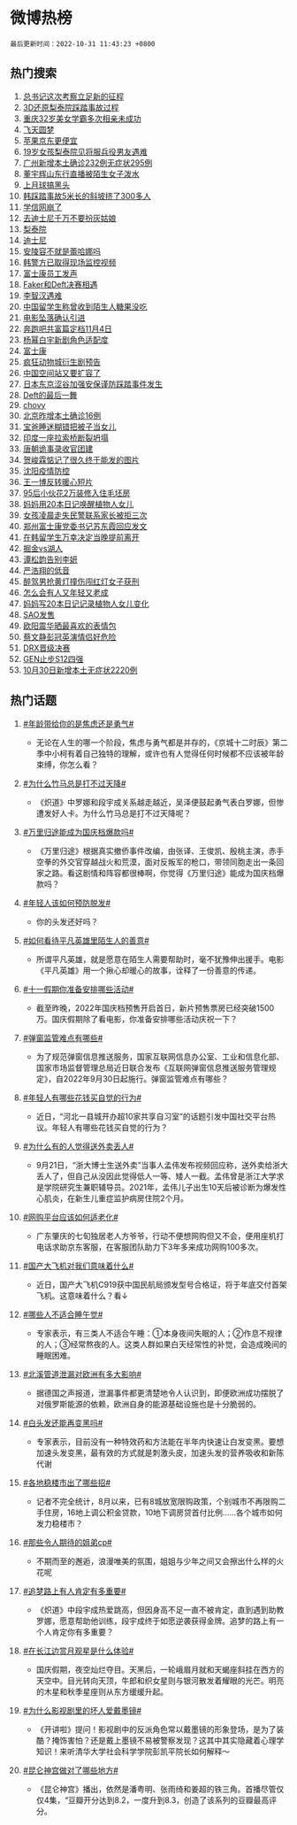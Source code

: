 # 微博热榜

`最后更新时间：2022-10-31 11:43:23 +0800`

## 热门搜索

1. [总书记这次考察立足新的征程](https://m.weibo.cn/search?containerid=100103type%3D1%26t%3D10%26q%3D%23%E6%80%BB%E4%B9%A6%E8%AE%B0%E8%BF%99%E6%AC%A1%E8%80%83%E5%AF%9F%E7%AB%8B%E8%B6%B3%E6%96%B0%E7%9A%84%E5%BE%81%E7%A8%8B%23&stream_entry_id=51&isnewpage=1&extparam=seat%3D1%26c_type%3D51%26filter_type%3Drealtimehot%26cate%3D10103%26pos%3D0%26dgr%3D0%26display_time%3D1667187801%26pre_seqid%3D1667187801825013320297&luicode=10000011&lfid=106003type%253D25%2526t%253D3%2526disable_hot%253D1%2526filter_type%253Drealtimehot)
1. [3D还原梨泰院踩踏事故过程](https://m.weibo.cn/search?containerid=100103type%3D1%26t%3D10%26q%3D%233D%E8%BF%98%E5%8E%9F%E6%A2%A8%E6%B3%B0%E9%99%A2%E8%B8%A9%E8%B8%8F%E4%BA%8B%E6%95%85%E8%BF%87%E7%A8%8B%23&stream_entry_id=31&isnewpage=1&extparam=seat%3D1%26realpos%3D1%26lcate%3D5001%26flag%3D16%26pos%3D0%26dgr%3D0%26c_type%3D31%26q%3D%25233D%25E8%25BF%2598%25E5%258E%259F%25E6%25A2%25A8%25E6%25B3%25B0%25E9%2599%25A2%25E8%25B8%25A9%25E8%25B8%258F%25E4%25BA%258B%25E6%2595%2585%25E8%25BF%2587%25E7%25A8%258B%2523%26cate%3D0%26filter_type%3Drealtimehot%26band_rank%3D1%26display_time%3D1667187801%26pre_seqid%3D1667187801825013320297&luicode=10000011&lfid=106003type%253D25%2526t%253D3%2526disable_hot%253D1%2526filter_type%253Drealtimehot)
1. [重庆32岁美女学霸多次相亲未成功](https://m.weibo.cn/search?containerid=100103type%3D1%26t%3D10%26q%3D%23%E9%87%8D%E5%BA%8632%E5%B2%81%E7%BE%8E%E5%A5%B3%E5%AD%A6%E9%9C%B8%E5%A4%9A%E6%AC%A1%E7%9B%B8%E4%BA%B2%E6%9C%AA%E6%88%90%E5%8A%9F%23&stream_entry_id=31&isnewpage=1&extparam=seat%3D1%26realpos%3D2%26lcate%3D5001%26flag%3D1%26pos%3D1%26dgr%3D0%26c_type%3D31%26q%3D%2523%25E9%2587%258D%25E5%25BA%258632%25E5%25B2%2581%25E7%25BE%258E%25E5%25A5%25B3%25E5%25AD%25A6%25E9%259C%25B8%25E5%25A4%259A%25E6%25AC%25A1%25E7%259B%25B8%25E4%25BA%25B2%25E6%259C%25AA%25E6%2588%2590%25E5%258A%259F%2523%26cate%3D0%26filter_type%3Drealtimehot%26band_rank%3D2%26display_time%3D1667187801%26pre_seqid%3D1667187801825013320297&luicode=10000011&lfid=106003type%253D25%2526t%253D3%2526disable_hot%253D1%2526filter_type%253Drealtimehot)
1. [飞天圆梦](https://m.weibo.cn/search?containerid=100103type%3D1%26t%3D10%26q%3D%23%E9%A3%9E%E5%A4%A9%E5%9C%86%E6%A2%A6%23&stream_entry_id=31&isnewpage=1&extparam=seat%3D1%26realpos%3D3%26lcate%3D5001%26flag%3D0%26pos%3D2%26dgr%3D0%26c_type%3D31%26q%3D%2523%25E9%25A3%259E%25E5%25A4%25A9%25E5%259C%2586%25E6%25A2%25A6%2523%26cate%3D0%26filter_type%3Drealtimehot%26band_rank%3D3%26display_time%3D1667187801%26pre_seqid%3D1667187801825013320297&luicode=10000011&lfid=106003type%253D25%2526t%253D3%2526disable_hot%253D1%2526filter_type%253Drealtimehot)
1. [苹果京东更便宜](https://m.weibo.cn/search?containerid=100103type%3D1%26t%3D10%26q%3D%23%E8%8B%B9%E6%9E%9C%E4%BA%AC%E4%B8%9C%E6%9B%B4%E4%BE%BF%E5%AE%9C%23&stream_entry_id=31&isnewpage=1&extparam=seat%3D1%26lcate%3D5001%26pos%3D3%26topic_ad%3D1%26dgr%3D0%26c_type%3D31%26adid%3D169555%26q%3D%2523%25E8%258B%25B9%25E6%259E%259C%25E4%25BA%25AC%25E4%25B8%259C%25E6%259B%25B4%25E4%25BE%25BF%25E5%25AE%259C%2523%26cate%3D0%26filter_type%3Drealtimehot%26band_rank%3D4%26display_time%3D1667187801%26pre_seqid%3D1667187801825013320297&luicode=10000011&lfid=106003type%253D25%2526t%253D3%2526disable_hot%253D1%2526filter_type%253Drealtimehot)
1. [19岁女孩梨泰院见将服兵役男友遇难](https://m.weibo.cn/search?containerid=100103type%3D1%26t%3D10%26q%3D%2319%E5%B2%81%E5%A5%B3%E5%AD%A9%E6%A2%A8%E6%B3%B0%E9%99%A2%E8%A7%81%E5%B0%86%E6%9C%8D%E5%85%B5%E5%BD%B9%E7%94%B7%E5%8F%8B%E9%81%87%E9%9A%BE%23&stream_entry_id=31&isnewpage=1&extparam=seat%3D1%26realpos%3D4%26lcate%3D5001%26flag%3D2%26pos%3D4%26dgr%3D0%26c_type%3D31%26q%3D%252319%25E5%25B2%2581%25E5%25A5%25B3%25E5%25AD%25A9%25E6%25A2%25A8%25E6%25B3%25B0%25E9%2599%25A2%25E8%25A7%2581%25E5%25B0%2586%25E6%259C%258D%25E5%2585%25B5%25E5%25BD%25B9%25E7%2594%25B7%25E5%258F%258B%25E9%2581%2587%25E9%259A%25BE%2523%26cate%3D0%26filter_type%3Drealtimehot%26band_rank%3D4%26display_time%3D1667187801%26pre_seqid%3D1667187801825013320297&luicode=10000011&lfid=106003type%253D25%2526t%253D3%2526disable_hot%253D1%2526filter_type%253Drealtimehot)
1. [广州新增本土确诊232例无症状295例](https://m.weibo.cn/search?containerid=100103type%3D1%26t%3D10%26q%3D%23%E5%B9%BF%E5%B7%9E%E6%96%B0%E5%A2%9E%E6%9C%AC%E5%9C%9F%E7%A1%AE%E8%AF%8A232%E4%BE%8B%E6%97%A0%E7%97%87%E7%8A%B6295%E4%BE%8B%23&stream_entry_id=31&isnewpage=1&extparam=seat%3D1%26realpos%3D5%26lcate%3D5001%26flag%3D0%26pos%3D5%26dgr%3D0%26c_type%3D31%26q%3D%2523%25E5%25B9%25BF%25E5%25B7%259E%25E6%2596%25B0%25E5%25A2%259E%25E6%259C%25AC%25E5%259C%259F%25E7%25A1%25AE%25E8%25AF%258A232%25E4%25BE%258B%25E6%2597%25A0%25E7%2597%2587%25E7%258A%25B6295%25E4%25BE%258B%2523%26cate%3D0%26filter_type%3Drealtimehot%26band_rank%3D5%26display_time%3D1667187801%26pre_seqid%3D1667187801825013320297&luicode=10000011&lfid=106003type%253D25%2526t%253D3%2526disable_hot%253D1%2526filter_type%253Drealtimehot)
1. [董宇辉山东行直播被陌生女子泼水](https://m.weibo.cn/search?containerid=100103type%3D1%26t%3D10%26q%3D%23%E8%91%A3%E5%AE%87%E8%BE%89%E5%B1%B1%E4%B8%9C%E8%A1%8C%E7%9B%B4%E6%92%AD%E8%A2%AB%E9%99%8C%E7%94%9F%E5%A5%B3%E5%AD%90%E6%B3%BC%E6%B0%B4%23&stream_entry_id=31&isnewpage=1&extparam=seat%3D1%26realpos%3D6%26lcate%3D5001%26flag%3D0%26pos%3D6%26dgr%3D0%26c_type%3D31%26q%3D%2523%25E8%2591%25A3%25E5%25AE%2587%25E8%25BE%2589%25E5%25B1%25B1%25E4%25B8%259C%25E8%25A1%258C%25E7%259B%25B4%25E6%2592%25AD%25E8%25A2%25AB%25E9%2599%258C%25E7%2594%259F%25E5%25A5%25B3%25E5%25AD%2590%25E6%25B3%25BC%25E6%25B0%25B4%2523%26cate%3D0%26filter_type%3Drealtimehot%26band_rank%3D6%26display_time%3D1667187801%26pre_seqid%3D1667187801825013320297&luicode=10000011&lfid=106003type%253D25%2526t%253D3%2526disable_hot%253D1%2526filter_type%253Drealtimehot)
1. [上月球搞黑头](https://m.weibo.cn/search?containerid=100103type%3D1%26t%3D10%26q%3D%23%E4%B8%8A%E6%9C%88%E7%90%83%E6%90%9E%E9%BB%91%E5%A4%B4%23&stream_entry_id=31&isnewpage=1&extparam=seat%3D1%26lcate%3D5001%26pos%3D7%26topic_ad%3D1%26dgr%3D0%26c_type%3D31%26adid%3D169479%26q%3D%2523%25E4%25B8%258A%25E6%259C%2588%25E7%2590%2583%25E6%2590%259E%25E9%25BB%2591%25E5%25A4%25B4%2523%26cate%3D0%26filter_type%3Drealtimehot%26band_rank%3D7%26display_time%3D1667187801%26pre_seqid%3D1667187801825013320297&luicode=10000011&lfid=106003type%253D25%2526t%253D3%2526disable_hot%253D1%2526filter_type%253Drealtimehot)
1. [韩踩踏事故5米长的斜坡挤了300多人](https://m.weibo.cn/search?containerid=100103type%3D1%26t%3D10%26q%3D%23%E9%9F%A9%E8%B8%A9%E8%B8%8F%E4%BA%8B%E6%95%855%E7%B1%B3%E9%95%BF%E7%9A%84%E6%96%9C%E5%9D%A1%E6%8C%A4%E4%BA%86300%E5%A4%9A%E4%BA%BA%23&stream_entry_id=31&isnewpage=1&extparam=seat%3D1%26realpos%3D7%26lcate%3D5001%26flag%3D0%26pos%3D8%26dgr%3D0%26c_type%3D31%26q%3D%2523%25E9%259F%25A9%25E8%25B8%25A9%25E8%25B8%258F%25E4%25BA%258B%25E6%2595%25855%25E7%25B1%25B3%25E9%2595%25BF%25E7%259A%2584%25E6%2596%259C%25E5%259D%25A1%25E6%258C%25A4%25E4%25BA%2586300%25E5%25A4%259A%25E4%25BA%25BA%2523%26cate%3D0%26filter_type%3Drealtimehot%26band_rank%3D7%26display_time%3D1667187801%26pre_seqid%3D1667187801825013320297&luicode=10000011&lfid=106003type%253D25%2526t%253D3%2526disable_hot%253D1%2526filter_type%253Drealtimehot)
1. [学信网崩了](https://m.weibo.cn/search?containerid=100103type%3D1%26t%3D10%26q%3D%E5%AD%A6%E4%BF%A1%E7%BD%91%E5%B4%A9%E4%BA%86&stream_entry_id=31&isnewpage=1&extparam=seat%3D1%26realpos%3D8%26lcate%3D5001%26flag%3D1%26pos%3D9%26dgr%3D0%26c_type%3D31%26q%3D%25E5%25AD%25A6%25E4%25BF%25A1%25E7%25BD%2591%25E5%25B4%25A9%25E4%25BA%2586%26cate%3D0%26filter_type%3Drealtimehot%26band_rank%3D8%26display_time%3D1667187801%26pre_seqid%3D1667187801825013320297&luicode=10000011&lfid=106003type%253D25%2526t%253D3%2526disable_hot%253D1%2526filter_type%253Drealtimehot)
1. [去迪士尼千万不要扮灰姑娘](https://m.weibo.cn/search?containerid=100103type%3D1%26t%3D10%26q%3D%23%E5%8E%BB%E8%BF%AA%E5%A3%AB%E5%B0%BC%E5%8D%83%E4%B8%87%E4%B8%8D%E8%A6%81%E6%89%AE%E7%81%B0%E5%A7%91%E5%A8%98%23&stream_entry_id=31&isnewpage=1&extparam=seat%3D1%26realpos%3D9%26lcate%3D5001%26flag%3D1%26pos%3D10%26dgr%3D0%26c_type%3D31%26q%3D%2523%25E5%258E%25BB%25E8%25BF%25AA%25E5%25A3%25AB%25E5%25B0%25BC%25E5%258D%2583%25E4%25B8%2587%25E4%25B8%258D%25E8%25A6%2581%25E6%2589%25AE%25E7%2581%25B0%25E5%25A7%2591%25E5%25A8%2598%2523%26cate%3D0%26filter_type%3Drealtimehot%26band_rank%3D9%26display_time%3D1667187801%26pre_seqid%3D1667187801825013320297&luicode=10000011&lfid=106003type%253D25%2526t%253D3%2526disable_hot%253D1%2526filter_type%253Drealtimehot)
1. [梨泰院](https://m.weibo.cn/search?containerid=100103type%3D1%26t%3D10%26q%3D%23%E6%A2%A8%E6%B3%B0%E9%99%A2%23&stream_entry_id=31&isnewpage=1&extparam=seat%3D1%26realpos%3D10%26lcate%3D5001%26flag%3D16%26pos%3D11%26dgr%3D0%26c_type%3D31%26q%3D%2523%25E6%25A2%25A8%25E6%25B3%25B0%25E9%2599%25A2%2523%26cate%3D0%26filter_type%3Drealtimehot%26band_rank%3D10%26display_time%3D1667187801%26pre_seqid%3D1667187801825013320297&luicode=10000011&lfid=106003type%253D25%2526t%253D3%2526disable_hot%253D1%2526filter_type%253Drealtimehot)
1. [迪士尼](https://m.weibo.cn/search?containerid=100103type%3D1%26t%3D10%26q%3D%E8%BF%AA%E5%A3%AB%E5%B0%BC&stream_entry_id=31&isnewpage=1&extparam=seat%3D1%26realpos%3D11%26lcate%3D5001%26flag%3D1%26pos%3D12%26dgr%3D0%26c_type%3D31%26q%3D%25E8%25BF%25AA%25E5%25A3%25AB%25E5%25B0%25BC%26cate%3D0%26filter_type%3Drealtimehot%26band_rank%3D11%26display_time%3D1667187801%26pre_seqid%3D1667187801825013320297&luicode=10000011&lfid=106003type%253D25%2526t%253D3%2526disable_hot%253D1%2526filter_type%253Drealtimehot)
1. [安陵容不就是蕾哈娜吗](https://m.weibo.cn/search?containerid=100103type%3D1%26t%3D10%26q%3D%23%E5%AE%89%E9%99%B5%E5%AE%B9%E4%B8%8D%E5%B0%B1%E6%98%AF%E8%95%BE%E5%93%88%E5%A8%9C%E5%90%97%23&stream_entry_id=31&isnewpage=1&extparam=seat%3D1%26realpos%3D12%26lcate%3D5001%26flag%3D1%26pos%3D13%26dgr%3D0%26c_type%3D31%26q%3D%2523%25E5%25AE%2589%25E9%2599%25B5%25E5%25AE%25B9%25E4%25B8%258D%25E5%25B0%25B1%25E6%2598%25AF%25E8%2595%25BE%25E5%2593%2588%25E5%25A8%259C%25E5%2590%2597%2523%26cate%3D0%26filter_type%3Drealtimehot%26band_rank%3D12%26display_time%3D1667187801%26pre_seqid%3D1667187801825013320297&luicode=10000011&lfid=106003type%253D25%2526t%253D3%2526disable_hot%253D1%2526filter_type%253Drealtimehot)
1. [韩警方已取得现场监控视频](https://m.weibo.cn/search?containerid=100103type%3D1%26t%3D10%26q%3D%23%E9%9F%A9%E8%AD%A6%E6%96%B9%E5%B7%B2%E5%8F%96%E5%BE%97%E7%8E%B0%E5%9C%BA%E7%9B%91%E6%8E%A7%E8%A7%86%E9%A2%91%23&stream_entry_id=31&isnewpage=1&extparam=seat%3D1%26realpos%3D13%26lcate%3D5001%26flag%3D1%26pos%3D14%26dgr%3D0%26c_type%3D31%26q%3D%2523%25E9%259F%25A9%25E8%25AD%25A6%25E6%2596%25B9%25E5%25B7%25B2%25E5%258F%2596%25E5%25BE%2597%25E7%258E%25B0%25E5%259C%25BA%25E7%259B%2591%25E6%258E%25A7%25E8%25A7%2586%25E9%25A2%2591%2523%26cate%3D0%26filter_type%3Drealtimehot%26band_rank%3D13%26display_time%3D1667187801%26pre_seqid%3D1667187801825013320297&luicode=10000011&lfid=106003type%253D25%2526t%253D3%2526disable_hot%253D1%2526filter_type%253Drealtimehot)
1. [富士康员工发声](https://m.weibo.cn/search?containerid=100103type%3D1%26t%3D10%26q%3D%23%E5%AF%8C%E5%A3%AB%E5%BA%B7%E5%91%98%E5%B7%A5%E5%8F%91%E5%A3%B0%23&stream_entry_id=31&isnewpage=1&extparam=seat%3D1%26realpos%3D14%26lcate%3D5001%26flag%3D2%26pos%3D15%26dgr%3D0%26c_type%3D31%26q%3D%2523%25E5%25AF%258C%25E5%25A3%25AB%25E5%25BA%25B7%25E5%2591%2598%25E5%25B7%25A5%25E5%258F%2591%25E5%25A3%25B0%2523%26cate%3D0%26filter_type%3Drealtimehot%26band_rank%3D14%26display_time%3D1667187801%26pre_seqid%3D1667187801825013320297&luicode=10000011&lfid=106003type%253D25%2526t%253D3%2526disable_hot%253D1%2526filter_type%253Drealtimehot)
1. [Faker和Deft决赛相遇](https://m.weibo.cn/search?containerid=100103type%3D1%26t%3D10%26q%3D%23Faker%E5%92%8CDeft%E5%86%B3%E8%B5%9B%E7%9B%B8%E9%81%87%23&stream_entry_id=31&isnewpage=1&extparam=seat%3D1%26realpos%3D15%26lcate%3D5001%26flag%3D1%26pos%3D16%26dgr%3D0%26c_type%3D31%26q%3D%2523Faker%25E5%2592%258CDeft%25E5%2586%25B3%25E8%25B5%259B%25E7%259B%25B8%25E9%2581%2587%2523%26cate%3D0%26filter_type%3Drealtimehot%26band_rank%3D15%26display_time%3D1667187801%26pre_seqid%3D1667187801825013320297&luicode=10000011&lfid=106003type%253D25%2526t%253D3%2526disable_hot%253D1%2526filter_type%253Drealtimehot)
1. [李智汉遇难](https://m.weibo.cn/search?containerid=100103type%3D1%26t%3D10%26q%3D%23%E6%9D%8E%E6%99%BA%E6%B1%89%E9%81%87%E9%9A%BE%23&stream_entry_id=31&isnewpage=1&extparam=seat%3D1%26realpos%3D16%26lcate%3D5001%26flag%3D2%26pos%3D17%26dgr%3D0%26c_type%3D31%26q%3D%2523%25E6%259D%258E%25E6%2599%25BA%25E6%25B1%2589%25E9%2581%2587%25E9%259A%25BE%2523%26cate%3D0%26filter_type%3Drealtimehot%26band_rank%3D16%26display_time%3D1667187801%26pre_seqid%3D1667187801825013320297&luicode=10000011&lfid=106003type%253D25%2526t%253D3%2526disable_hot%253D1%2526filter_type%253Drealtimehot)
1. [中国留学生称曾收到陌生人糖果没吃](https://m.weibo.cn/search?containerid=100103type%3D1%26t%3D10%26q%3D%23%E4%B8%AD%E5%9B%BD%E7%95%99%E5%AD%A6%E7%94%9F%E7%A7%B0%E6%9B%BE%E6%94%B6%E5%88%B0%E9%99%8C%E7%94%9F%E4%BA%BA%E7%B3%96%E6%9E%9C%E6%B2%A1%E5%90%83%23&stream_entry_id=31&isnewpage=1&extparam=seat%3D1%26realpos%3D17%26lcate%3D5001%26flag%3D0%26pos%3D18%26dgr%3D0%26c_type%3D31%26q%3D%2523%25E4%25B8%25AD%25E5%259B%25BD%25E7%2595%2599%25E5%25AD%25A6%25E7%2594%259F%25E7%25A7%25B0%25E6%259B%25BE%25E6%2594%25B6%25E5%2588%25B0%25E9%2599%258C%25E7%2594%259F%25E4%25BA%25BA%25E7%25B3%2596%25E6%259E%259C%25E6%25B2%25A1%25E5%2590%2583%2523%26cate%3D0%26filter_type%3Drealtimehot%26band_rank%3D17%26display_time%3D1667187801%26pre_seqid%3D1667187801825013320297&luicode=10000011&lfid=106003type%253D25%2526t%253D3%2526disable_hot%253D1%2526filter_type%253Drealtimehot)
1. [电影坠落确认引进](https://m.weibo.cn/search?containerid=100103type%3D1%26t%3D10%26q%3D%23%E7%94%B5%E5%BD%B1%E5%9D%A0%E8%90%BD%E7%A1%AE%E8%AE%A4%E5%BC%95%E8%BF%9B%23&stream_entry_id=31&isnewpage=1&extparam=seat%3D1%26realpos%3D18%26lcate%3D5001%26flag%3D1%26pos%3D19%26dgr%3D0%26c_type%3D31%26q%3D%2523%25E7%2594%25B5%25E5%25BD%25B1%25E5%259D%25A0%25E8%2590%25BD%25E7%25A1%25AE%25E8%25AE%25A4%25E5%25BC%2595%25E8%25BF%259B%2523%26cate%3D0%26filter_type%3Drealtimehot%26band_rank%3D18%26display_time%3D1667187801%26pre_seqid%3D1667187801825013320297&luicode=10000011&lfid=106003type%253D25%2526t%253D3%2526disable_hot%253D1%2526filter_type%253Drealtimehot)
1. [奔跑吧共富篇定档11月4日](https://m.weibo.cn/search?containerid=100103type%3D1%26t%3D10%26q%3D%23%E5%A5%94%E8%B7%91%E5%90%A7%E5%85%B1%E5%AF%8C%E7%AF%87%E5%AE%9A%E6%A1%A311%E6%9C%884%E6%97%A5%23&stream_entry_id=31&isnewpage=1&extparam=seat%3D1%26realpos%3D19%26lcate%3D5001%26flag%3D1%26pos%3D20%26dgr%3D0%26c_type%3D31%26q%3D%2523%25E5%25A5%2594%25E8%25B7%2591%25E5%2590%25A7%25E5%2585%25B1%25E5%25AF%258C%25E7%25AF%2587%25E5%25AE%259A%25E6%25A1%25A311%25E6%259C%25884%25E6%2597%25A5%2523%26cate%3D0%26filter_type%3Drealtimehot%26band_rank%3D19%26display_time%3D1667187801%26pre_seqid%3D1667187801825013320297&luicode=10000011&lfid=106003type%253D25%2526t%253D3%2526disable_hot%253D1%2526filter_type%253Drealtimehot)
1. [杨幂白宇新剧角色适配度](https://m.weibo.cn/search?containerid=100103type%3D1%26t%3D10%26q%3D%23%E6%9D%A8%E5%B9%82%E7%99%BD%E5%AE%87%E6%96%B0%E5%89%A7%E8%A7%92%E8%89%B2%E9%80%82%E9%85%8D%E5%BA%A6%23&stream_entry_id=31&isnewpage=1&extparam=seat%3D1%26realpos%3D20%26lcate%3D5001%26flag%3D1%26pos%3D21%26dgr%3D0%26c_type%3D31%26q%3D%2523%25E6%259D%25A8%25E5%25B9%2582%25E7%2599%25BD%25E5%25AE%2587%25E6%2596%25B0%25E5%2589%25A7%25E8%25A7%2592%25E8%2589%25B2%25E9%2580%2582%25E9%2585%258D%25E5%25BA%25A6%2523%26cate%3D0%26filter_type%3Drealtimehot%26band_rank%3D20%26display_time%3D1667187801%26pre_seqid%3D1667187801825013320297&luicode=10000011&lfid=106003type%253D25%2526t%253D3%2526disable_hot%253D1%2526filter_type%253Drealtimehot)
1. [富士康](https://m.weibo.cn/search?containerid=100103type%3D1%26t%3D10%26q%3D%23%E5%AF%8C%E5%A3%AB%E5%BA%B7%23&stream_entry_id=31&isnewpage=1&extparam=seat%3D1%26realpos%3D21%26lcate%3D5001%26flag%3D2%26pos%3D22%26dgr%3D0%26c_type%3D31%26q%3D%2523%25E5%25AF%258C%25E5%25A3%25AB%25E5%25BA%25B7%2523%26cate%3D0%26filter_type%3Drealtimehot%26band_rank%3D21%26display_time%3D1667187801%26pre_seqid%3D1667187801825013320297&luicode=10000011&lfid=106003type%253D25%2526t%253D3%2526disable_hot%253D1%2526filter_type%253Drealtimehot)
1. [疯狂动物城衍生剧预告](https://m.weibo.cn/search?containerid=100103type%3D1%26t%3D10%26q%3D%23%E7%96%AF%E7%8B%82%E5%8A%A8%E7%89%A9%E5%9F%8E%E8%A1%8D%E7%94%9F%E5%89%A7%E9%A2%84%E5%91%8A%23&stream_entry_id=31&isnewpage=1&extparam=seat%3D1%26realpos%3D22%26lcate%3D5001%26flag%3D1%26pos%3D23%26dgr%3D0%26c_type%3D31%26q%3D%2523%25E7%2596%25AF%25E7%258B%2582%25E5%258A%25A8%25E7%2589%25A9%25E5%259F%258E%25E8%25A1%258D%25E7%2594%259F%25E5%2589%25A7%25E9%25A2%2584%25E5%2591%258A%2523%26cate%3D0%26filter_type%3Drealtimehot%26band_rank%3D22%26display_time%3D1667187801%26pre_seqid%3D1667187801825013320297&luicode=10000011&lfid=106003type%253D25%2526t%253D3%2526disable_hot%253D1%2526filter_type%253Drealtimehot)
1. [中国空间站又要扩容了](https://m.weibo.cn/search?containerid=100103type%3D1%26t%3D10%26q%3D%23%E4%B8%AD%E5%9B%BD%E7%A9%BA%E9%97%B4%E7%AB%99%E5%8F%88%E8%A6%81%E6%89%A9%E5%AE%B9%E4%BA%86%23&stream_entry_id=31&isnewpage=1&extparam=seat%3D1%26realpos%3D23%26lcate%3D5001%26flag%3D0%26pos%3D24%26dgr%3D0%26c_type%3D31%26q%3D%2523%25E4%25B8%25AD%25E5%259B%25BD%25E7%25A9%25BA%25E9%2597%25B4%25E7%25AB%2599%25E5%258F%2588%25E8%25A6%2581%25E6%2589%25A9%25E5%25AE%25B9%25E4%25BA%2586%2523%26cate%3D0%26filter_type%3Drealtimehot%26band_rank%3D23%26display_time%3D1667187801%26pre_seqid%3D1667187801825013320297&luicode=10000011&lfid=106003type%253D25%2526t%253D3%2526disable_hot%253D1%2526filter_type%253Drealtimehot)
1. [日本东京涩谷加强安保谨防踩踏事件发生](https://m.weibo.cn/search?containerid=100103type%3D1%26t%3D10%26q%3D%23%E6%97%A5%E6%9C%AC%E4%B8%9C%E4%BA%AC%E6%B6%A9%E8%B0%B7%E5%8A%A0%E5%BC%BA%E5%AE%89%E4%BF%9D%E8%B0%A8%E9%98%B2%E8%B8%A9%E8%B8%8F%E4%BA%8B%E4%BB%B6%E5%8F%91%E7%94%9F%23&stream_entry_id=31&isnewpage=1&extparam=seat%3D1%26realpos%3D24%26lcate%3D5001%26flag%3D0%26pos%3D25%26dgr%3D0%26c_type%3D31%26q%3D%2523%25E6%2597%25A5%25E6%259C%25AC%25E4%25B8%259C%25E4%25BA%25AC%25E6%25B6%25A9%25E8%25B0%25B7%25E5%258A%25A0%25E5%25BC%25BA%25E5%25AE%2589%25E4%25BF%259D%25E8%25B0%25A8%25E9%2598%25B2%25E8%25B8%25A9%25E8%25B8%258F%25E4%25BA%258B%25E4%25BB%25B6%25E5%258F%2591%25E7%2594%259F%2523%26cate%3D0%26filter_type%3Drealtimehot%26band_rank%3D24%26display_time%3D1667187801%26pre_seqid%3D1667187801825013320297&luicode=10000011&lfid=106003type%253D25%2526t%253D3%2526disable_hot%253D1%2526filter_type%253Drealtimehot)
1. [Deft的最后一舞](https://m.weibo.cn/search?containerid=100103type%3D1%26t%3D10%26q%3D%23Deft%E7%9A%84%E6%9C%80%E5%90%8E%E4%B8%80%E8%88%9E%23&stream_entry_id=31&isnewpage=1&extparam=seat%3D1%26realpos%3D25%26lcate%3D5001%26flag%3D0%26pos%3D26%26dgr%3D0%26c_type%3D31%26q%3D%2523Deft%25E7%259A%2584%25E6%259C%2580%25E5%2590%258E%25E4%25B8%2580%25E8%2588%259E%2523%26cate%3D0%26filter_type%3Drealtimehot%26band_rank%3D25%26display_time%3D1667187801%26pre_seqid%3D1667187801825013320297&luicode=10000011&lfid=106003type%253D25%2526t%253D3%2526disable_hot%253D1%2526filter_type%253Drealtimehot)
1. [chovy](https://m.weibo.cn/search?containerid=100103type%3D1%26t%3D10%26q%3Dchovy&stream_entry_id=31&isnewpage=1&extparam=seat%3D1%26realpos%3D26%26lcate%3D5001%26flag%3D0%26pos%3D27%26dgr%3D0%26c_type%3D31%26q%3Dchovy%26cate%3D0%26filter_type%3Drealtimehot%26band_rank%3D26%26display_time%3D1667187801%26pre_seqid%3D1667187801825013320297&luicode=10000011&lfid=106003type%253D25%2526t%253D3%2526disable_hot%253D1%2526filter_type%253Drealtimehot)
1. [北京昨增本土确诊16例](https://m.weibo.cn/search?containerid=100103type%3D1%26t%3D10%26q%3D%23%E5%8C%97%E4%BA%AC%E6%98%A8%E5%A2%9E%E6%9C%AC%E5%9C%9F%E7%A1%AE%E8%AF%8A16%E4%BE%8B%23&stream_entry_id=31&isnewpage=1&extparam=seat%3D1%26realpos%3D27%26lcate%3D5001%26flag%3D1%26pos%3D28%26dgr%3D0%26c_type%3D31%26q%3D%2523%25E5%258C%2597%25E4%25BA%25AC%25E6%2598%25A8%25E5%25A2%259E%25E6%259C%25AC%25E5%259C%259F%25E7%25A1%25AE%25E8%25AF%258A16%25E4%25BE%258B%2523%26cate%3D0%26filter_type%3Drealtimehot%26band_rank%3D27%26display_time%3D1667187801%26pre_seqid%3D1667187801825013320297&luicode=10000011&lfid=106003type%253D25%2526t%253D3%2526disable_hot%253D1%2526filter_type%253Drealtimehot)
1. [宝爸睡迷糊错把被子当女儿](https://m.weibo.cn/search?containerid=100103type%3D1%26t%3D10%26q%3D%23%E5%AE%9D%E7%88%B8%E7%9D%A1%E8%BF%B7%E7%B3%8A%E9%94%99%E6%8A%8A%E8%A2%AB%E5%AD%90%E5%BD%93%E5%A5%B3%E5%84%BF%23&stream_entry_id=31&isnewpage=1&extparam=seat%3D1%26realpos%3D28%26lcate%3D5001%26flag%3D0%26pos%3D29%26dgr%3D0%26c_type%3D31%26q%3D%2523%25E5%25AE%259D%25E7%2588%25B8%25E7%259D%25A1%25E8%25BF%25B7%25E7%25B3%258A%25E9%2594%2599%25E6%258A%258A%25E8%25A2%25AB%25E5%25AD%2590%25E5%25BD%2593%25E5%25A5%25B3%25E5%2584%25BF%2523%26cate%3D0%26filter_type%3Drealtimehot%26band_rank%3D28%26display_time%3D1667187801%26pre_seqid%3D1667187801825013320297&luicode=10000011&lfid=106003type%253D25%2526t%253D3%2526disable_hot%253D1%2526filter_type%253Drealtimehot)
1. [印度一座拉索桥断裂坍塌](https://m.weibo.cn/search?containerid=100103type%3D1%26t%3D10%26q%3D%23%E5%8D%B0%E5%BA%A6%E4%B8%80%E5%BA%A7%E6%8B%89%E7%B4%A2%E6%A1%A5%E6%96%AD%E8%A3%82%E5%9D%8D%E5%A1%8C%23&stream_entry_id=31&isnewpage=1&extparam=seat%3D1%26realpos%3D29%26lcate%3D5001%26flag%3D1%26pos%3D30%26dgr%3D0%26c_type%3D31%26q%3D%2523%25E5%258D%25B0%25E5%25BA%25A6%25E4%25B8%2580%25E5%25BA%25A7%25E6%258B%2589%25E7%25B4%25A2%25E6%25A1%25A5%25E6%2596%25AD%25E8%25A3%2582%25E5%259D%258D%25E5%25A1%258C%2523%26cate%3D0%26filter_type%3Drealtimehot%26band_rank%3D29%26display_time%3D1667187801%26pre_seqid%3D1667187801825013320297&luicode=10000011&lfid=106003type%253D25%2526t%253D3%2526disable_hot%253D1%2526filter_type%253Drealtimehot)
1. [唐朝诡事录收官团建](https://m.weibo.cn/search?containerid=100103type%3D1%26t%3D10%26q%3D%23%E5%94%90%E6%9C%9D%E8%AF%A1%E4%BA%8B%E5%BD%95%E6%94%B6%E5%AE%98%E5%9B%A2%E5%BB%BA%23&stream_entry_id=31&isnewpage=1&extparam=seat%3D1%26realpos%3D30%26lcate%3D5001%26flag%3D0%26pos%3D31%26dgr%3D0%26c_type%3D31%26q%3D%2523%25E5%2594%2590%25E6%259C%259D%25E8%25AF%25A1%25E4%25BA%258B%25E5%25BD%2595%25E6%2594%25B6%25E5%25AE%2598%25E5%259B%25A2%25E5%25BB%25BA%2523%26cate%3D0%26filter_type%3Drealtimehot%26band_rank%3D30%26display_time%3D1667187801%26pre_seqid%3D1667187801825013320297&luicode=10000011&lfid=106003type%253D25%2526t%253D3%2526disable_hot%253D1%2526filter_type%253Drealtimehot)
1. [贺峻霖惦记了很久终于能发的图片](https://m.weibo.cn/search?containerid=100103type%3D1%26t%3D10%26q%3D%23%E8%B4%BA%E5%B3%BB%E9%9C%96%E6%83%A6%E8%AE%B0%E4%BA%86%E5%BE%88%E4%B9%85%E7%BB%88%E4%BA%8E%E8%83%BD%E5%8F%91%E7%9A%84%E5%9B%BE%E7%89%87%23&stream_entry_id=31&isnewpage=1&extparam=seat%3D1%26realpos%3D31%26lcate%3D5001%26flag%3D1%26pos%3D32%26dgr%3D0%26c_type%3D31%26q%3D%2523%25E8%25B4%25BA%25E5%25B3%25BB%25E9%259C%2596%25E6%2583%25A6%25E8%25AE%25B0%25E4%25BA%2586%25E5%25BE%2588%25E4%25B9%2585%25E7%25BB%2588%25E4%25BA%258E%25E8%2583%25BD%25E5%258F%2591%25E7%259A%2584%25E5%259B%25BE%25E7%2589%2587%2523%26cate%3D0%26filter_type%3Drealtimehot%26band_rank%3D31%26display_time%3D1667187801%26pre_seqid%3D1667187801825013320297&luicode=10000011&lfid=106003type%253D25%2526t%253D3%2526disable_hot%253D1%2526filter_type%253Drealtimehot)
1. [沈阳疫情防控](https://m.weibo.cn/search?containerid=100103type%3D1%26t%3D10%26q%3D%E6%B2%88%E9%98%B3%E7%96%AB%E6%83%85%E9%98%B2%E6%8E%A7&stream_entry_id=31&isnewpage=1&extparam=seat%3D1%26realpos%3D32%26lcate%3D5001%26flag%3D1%26pos%3D33%26dgr%3D0%26c_type%3D31%26q%3D%25E6%25B2%2588%25E9%2598%25B3%25E7%2596%25AB%25E6%2583%2585%25E9%2598%25B2%25E6%258E%25A7%26cate%3D0%26filter_type%3Drealtimehot%26band_rank%3D32%26display_time%3D1667187801%26pre_seqid%3D1667187801825013320297&luicode=10000011&lfid=106003type%253D25%2526t%253D3%2526disable_hot%253D1%2526filter_type%253Drealtimehot)
1. [王一博反转暖心短片](https://m.weibo.cn/search?containerid=100103type%3D1%26t%3D10%26q%3D%23%E7%8E%8B%E4%B8%80%E5%8D%9A%E5%8F%8D%E8%BD%AC%E6%9A%96%E5%BF%83%E7%9F%AD%E7%89%87%23&stream_entry_id=31&isnewpage=1&extparam=seat%3D1%26realpos%3D33%26lcate%3D5001%26flag%3D1%26pos%3D34%26dgr%3D0%26c_type%3D31%26q%3D%2523%25E7%258E%258B%25E4%25B8%2580%25E5%258D%259A%25E5%258F%258D%25E8%25BD%25AC%25E6%259A%2596%25E5%25BF%2583%25E7%259F%25AD%25E7%2589%2587%2523%26cate%3D0%26filter_type%3Drealtimehot%26band_rank%3D33%26display_time%3D1667187801%26pre_seqid%3D1667187801825013320297&luicode=10000011&lfid=106003type%253D25%2526t%253D3%2526disable_hot%253D1%2526filter_type%253Drealtimehot)
1. [95后小伙花2万装修入住毛坯房](https://m.weibo.cn/search?containerid=100103type%3D1%26t%3D10%26q%3D%2395%E5%90%8E%E5%B0%8F%E4%BC%99%E8%8A%B12%E4%B8%87%E8%A3%85%E4%BF%AE%E5%85%A5%E4%BD%8F%E6%AF%9B%E5%9D%AF%E6%88%BF%23&stream_entry_id=31&isnewpage=1&extparam=seat%3D1%26realpos%3D34%26lcate%3D5001%26flag%3D0%26pos%3D35%26dgr%3D0%26c_type%3D31%26q%3D%252395%25E5%2590%258E%25E5%25B0%258F%25E4%25BC%2599%25E8%258A%25B12%25E4%25B8%2587%25E8%25A3%2585%25E4%25BF%25AE%25E5%2585%25A5%25E4%25BD%258F%25E6%25AF%259B%25E5%259D%25AF%25E6%2588%25BF%2523%26cate%3D0%26filter_type%3Drealtimehot%26band_rank%3D34%26display_time%3D1667187801%26pre_seqid%3D1667187801825013320297&luicode=10000011&lfid=106003type%253D25%2526t%253D3%2526disable_hot%253D1%2526filter_type%253Drealtimehot)
1. [妈妈用20本日记唤醒植物人女儿](https://m.weibo.cn/search?containerid=100103type%3D1%26t%3D10%26q%3D%23%E5%A6%88%E5%A6%88%E7%94%A820%E6%9C%AC%E6%97%A5%E8%AE%B0%E5%94%A4%E9%86%92%E6%A4%8D%E7%89%A9%E4%BA%BA%E5%A5%B3%E5%84%BF%23&stream_entry_id=31&isnewpage=1&extparam=seat%3D1%26realpos%3D35%26lcate%3D5001%26flag%3D0%26pos%3D36%26dgr%3D0%26c_type%3D31%26q%3D%2523%25E5%25A6%2588%25E5%25A6%2588%25E7%2594%25A820%25E6%259C%25AC%25E6%2597%25A5%25E8%25AE%25B0%25E5%2594%25A4%25E9%2586%2592%25E6%25A4%258D%25E7%2589%25A9%25E4%25BA%25BA%25E5%25A5%25B3%25E5%2584%25BF%2523%26cate%3D0%26filter_type%3Drealtimehot%26band_rank%3D35%26display_time%3D1667187801%26pre_seqid%3D1667187801825013320297&luicode=10000011&lfid=106003type%253D25%2526t%253D3%2526disable_hot%253D1%2526filter_type%253Drealtimehot)
1. [女孩凌晨走失民警联系家长被拒三次](https://m.weibo.cn/search?containerid=100103type%3D1%26t%3D10%26q%3D%23%E5%A5%B3%E5%AD%A9%E5%87%8C%E6%99%A8%E8%B5%B0%E5%A4%B1%E6%B0%91%E8%AD%A6%E8%81%94%E7%B3%BB%E5%AE%B6%E9%95%BF%E8%A2%AB%E6%8B%92%E4%B8%89%E6%AC%A1%23&stream_entry_id=31&isnewpage=1&extparam=seat%3D1%26realpos%3D36%26lcate%3D5001%26flag%3D0%26pos%3D37%26dgr%3D0%26c_type%3D31%26q%3D%2523%25E5%25A5%25B3%25E5%25AD%25A9%25E5%2587%258C%25E6%2599%25A8%25E8%25B5%25B0%25E5%25A4%25B1%25E6%25B0%2591%25E8%25AD%25A6%25E8%2581%2594%25E7%25B3%25BB%25E5%25AE%25B6%25E9%2595%25BF%25E8%25A2%25AB%25E6%258B%2592%25E4%25B8%2589%25E6%25AC%25A1%2523%26cate%3D0%26filter_type%3Drealtimehot%26band_rank%3D36%26display_time%3D1667187801%26pre_seqid%3D1667187801825013320297&luicode=10000011&lfid=106003type%253D25%2526t%253D3%2526disable_hot%253D1%2526filter_type%253Drealtimehot)
1. [郑州富士康党委书记苏东霞回应发文](https://m.weibo.cn/search?containerid=100103type%3D1%26t%3D10%26q%3D%23%E9%83%91%E5%B7%9E%E5%AF%8C%E5%A3%AB%E5%BA%B7%E5%85%9A%E5%A7%94%E4%B9%A6%E8%AE%B0%E8%8B%8F%E4%B8%9C%E9%9C%9E%E5%9B%9E%E5%BA%94%E5%8F%91%E6%96%87%23&stream_entry_id=31&isnewpage=1&extparam=seat%3D1%26realpos%3D37%26lcate%3D5001%26flag%3D0%26pos%3D38%26dgr%3D0%26c_type%3D31%26q%3D%2523%25E9%2583%2591%25E5%25B7%259E%25E5%25AF%258C%25E5%25A3%25AB%25E5%25BA%25B7%25E5%2585%259A%25E5%25A7%2594%25E4%25B9%25A6%25E8%25AE%25B0%25E8%258B%258F%25E4%25B8%259C%25E9%259C%259E%25E5%259B%259E%25E5%25BA%2594%25E5%258F%2591%25E6%2596%2587%2523%26cate%3D0%26filter_type%3Drealtimehot%26band_rank%3D37%26display_time%3D1667187801%26pre_seqid%3D1667187801825013320297&luicode=10000011&lfid=106003type%253D25%2526t%253D3%2526disable_hot%253D1%2526filter_type%253Drealtimehot)
1. [在韩留学生万幸决定当晚提前离开](https://m.weibo.cn/search?containerid=100103type%3D1%26t%3D10%26q%3D%23%E5%9C%A8%E9%9F%A9%E7%95%99%E5%AD%A6%E7%94%9F%E4%B8%87%E5%B9%B8%E5%86%B3%E5%AE%9A%E5%BD%93%E6%99%9A%E6%8F%90%E5%89%8D%E7%A6%BB%E5%BC%80%23&stream_entry_id=31&isnewpage=1&extparam=seat%3D1%26realpos%3D38%26lcate%3D5001%26flag%3D0%26pos%3D39%26dgr%3D0%26c_type%3D31%26q%3D%2523%25E5%259C%25A8%25E9%259F%25A9%25E7%2595%2599%25E5%25AD%25A6%25E7%2594%259F%25E4%25B8%2587%25E5%25B9%25B8%25E5%2586%25B3%25E5%25AE%259A%25E5%25BD%2593%25E6%2599%259A%25E6%258F%2590%25E5%2589%258D%25E7%25A6%25BB%25E5%25BC%2580%2523%26cate%3D0%26filter_type%3Drealtimehot%26band_rank%3D38%26display_time%3D1667187801%26pre_seqid%3D1667187801825013320297&luicode=10000011&lfid=106003type%253D25%2526t%253D3%2526disable_hot%253D1%2526filter_type%253Drealtimehot)
1. [掘金vs湖人](https://m.weibo.cn/search?containerid=100103type%3D1%26t%3D10%26q%3D%23%E6%8E%98%E9%87%91vs%E6%B9%96%E4%BA%BA%23&stream_entry_id=31&isnewpage=1&extparam=seat%3D1%26realpos%3D39%26lcate%3D5001%26flag%3D0%26pos%3D40%26dgr%3D0%26c_type%3D31%26q%3D%2523%25E6%258E%2598%25E9%2587%2591vs%25E6%25B9%2596%25E4%25BA%25BA%2523%26cate%3D0%26filter_type%3Drealtimehot%26band_rank%3D39%26display_time%3D1667187801%26pre_seqid%3D1667187801825013320297&luicode=10000011&lfid=106003type%253D25%2526t%253D3%2526disable_hot%253D1%2526filter_type%253Drealtimehot)
1. [谭松韵告别李妍](https://m.weibo.cn/search?containerid=100103type%3D1%26t%3D10%26q%3D%23%E8%B0%AD%E6%9D%BE%E9%9F%B5%E5%91%8A%E5%88%AB%E6%9D%8E%E5%A6%8D%23&stream_entry_id=31&isnewpage=1&extparam=seat%3D1%26realpos%3D40%26lcate%3D5001%26flag%3D1%26pos%3D41%26dgr%3D0%26c_type%3D31%26q%3D%2523%25E8%25B0%25AD%25E6%259D%25BE%25E9%259F%25B5%25E5%2591%258A%25E5%2588%25AB%25E6%259D%258E%25E5%25A6%258D%2523%26cate%3D0%26filter_type%3Drealtimehot%26band_rank%3D40%26display_time%3D1667187801%26pre_seqid%3D1667187801825013320297&luicode=10000011&lfid=106003type%253D25%2526t%253D3%2526disable_hot%253D1%2526filter_type%253Drealtimehot)
1. [严浩翔的低音](https://m.weibo.cn/search?containerid=100103type%3D1%26t%3D10%26q%3D%23%E4%B8%A5%E6%B5%A9%E7%BF%94%E7%9A%84%E4%BD%8E%E9%9F%B3%23&stream_entry_id=31&isnewpage=1&extparam=seat%3D1%26realpos%3D41%26lcate%3D5001%26flag%3D1%26pos%3D42%26dgr%3D0%26c_type%3D31%26q%3D%2523%25E4%25B8%25A5%25E6%25B5%25A9%25E7%25BF%2594%25E7%259A%2584%25E4%25BD%258E%25E9%259F%25B3%2523%26cate%3D0%26filter_type%3Drealtimehot%26band_rank%3D41%26display_time%3D1667187801%26pre_seqid%3D1667187801825013320297&luicode=10000011&lfid=106003type%253D25%2526t%253D3%2526disable_hot%253D1%2526filter_type%253Drealtimehot)
1. [醉驾男抢黄灯撞伤闯红灯女子获刑](https://m.weibo.cn/search?containerid=100103type%3D1%26t%3D10%26q%3D%23%E9%86%89%E9%A9%BE%E7%94%B7%E6%8A%A2%E9%BB%84%E7%81%AF%E6%92%9E%E4%BC%A4%E9%97%AF%E7%BA%A2%E7%81%AF%E5%A5%B3%E5%AD%90%E8%8E%B7%E5%88%91%23&stream_entry_id=31&isnewpage=1&extparam=seat%3D1%26realpos%3D42%26lcate%3D5001%26flag%3D0%26pos%3D43%26dgr%3D0%26c_type%3D31%26q%3D%2523%25E9%2586%2589%25E9%25A9%25BE%25E7%2594%25B7%25E6%258A%25A2%25E9%25BB%2584%25E7%2581%25AF%25E6%2592%259E%25E4%25BC%25A4%25E9%2597%25AF%25E7%25BA%25A2%25E7%2581%25AF%25E5%25A5%25B3%25E5%25AD%2590%25E8%258E%25B7%25E5%2588%2591%2523%26cate%3D0%26filter_type%3Drealtimehot%26band_rank%3D42%26display_time%3D1667187801%26pre_seqid%3D1667187801825013320297&luicode=10000011&lfid=106003type%253D25%2526t%253D3%2526disable_hot%253D1%2526filter_type%253Drealtimehot)
1. [怎么会有人又年轻又老成](https://m.weibo.cn/search?containerid=100103type%3D1%26t%3D10%26q%3D%23%E6%80%8E%E4%B9%88%E4%BC%9A%E6%9C%89%E4%BA%BA%E5%8F%88%E5%B9%B4%E8%BD%BB%E5%8F%88%E8%80%81%E6%88%90%23&stream_entry_id=31&isnewpage=1&extparam=seat%3D1%26realpos%3D43%26lcate%3D5001%26flag%3D0%26pos%3D44%26dgr%3D0%26c_type%3D31%26q%3D%2523%25E6%2580%258E%25E4%25B9%2588%25E4%25BC%259A%25E6%259C%2589%25E4%25BA%25BA%25E5%258F%2588%25E5%25B9%25B4%25E8%25BD%25BB%25E5%258F%2588%25E8%2580%2581%25E6%2588%2590%2523%26cate%3D0%26filter_type%3Drealtimehot%26band_rank%3D43%26display_time%3D1667187801%26pre_seqid%3D1667187801825013320297&luicode=10000011&lfid=106003type%253D25%2526t%253D3%2526disable_hot%253D1%2526filter_type%253Drealtimehot)
1. [妈妈写20本日记记录植物人女儿变化](https://m.weibo.cn/search?containerid=100103type%3D1%26t%3D10%26q%3D%23%E5%A6%88%E5%A6%88%E5%86%9920%E6%9C%AC%E6%97%A5%E8%AE%B0%E8%AE%B0%E5%BD%95%E6%A4%8D%E7%89%A9%E4%BA%BA%E5%A5%B3%E5%84%BF%E5%8F%98%E5%8C%96%23&stream_entry_id=31&isnewpage=1&extparam=seat%3D1%26realpos%3D44%26lcate%3D5001%26flag%3D1%26pos%3D45%26dgr%3D0%26c_type%3D31%26q%3D%2523%25E5%25A6%2588%25E5%25A6%2588%25E5%2586%259920%25E6%259C%25AC%25E6%2597%25A5%25E8%25AE%25B0%25E8%25AE%25B0%25E5%25BD%2595%25E6%25A4%258D%25E7%2589%25A9%25E4%25BA%25BA%25E5%25A5%25B3%25E5%2584%25BF%25E5%258F%2598%25E5%258C%2596%2523%26cate%3D0%26filter_type%3Drealtimehot%26band_rank%3D44%26display_time%3D1667187801%26pre_seqid%3D1667187801825013320297&luicode=10000011&lfid=106003type%253D25%2526t%253D3%2526disable_hot%253D1%2526filter_type%253Drealtimehot)
1. [SAO发售](https://m.weibo.cn/search?containerid=100103type%3D1%26t%3D10%26q%3D%23SAO%E5%8F%91%E5%94%AE%23&stream_entry_id=31&isnewpage=1&extparam=seat%3D1%26realpos%3D45%26lcate%3D5001%26flag%3D1%26pos%3D46%26dgr%3D0%26c_type%3D31%26q%3D%2523SAO%25E5%258F%2591%25E5%2594%25AE%2523%26cate%3D0%26filter_type%3Drealtimehot%26band_rank%3D45%26display_time%3D1667187801%26pre_seqid%3D1667187801825013320297&luicode=10000011&lfid=106003type%253D25%2526t%253D3%2526disable_hot%253D1%2526filter_type%253Drealtimehot)
1. [欧阳震华晒最喜欢的表情包](https://m.weibo.cn/search?containerid=100103type%3D1%26t%3D10%26q%3D%23%E6%AC%A7%E9%98%B3%E9%9C%87%E5%8D%8E%E6%99%92%E6%9C%80%E5%96%9C%E6%AC%A2%E7%9A%84%E8%A1%A8%E6%83%85%E5%8C%85%23&stream_entry_id=31&isnewpage=1&extparam=seat%3D1%26realpos%3D46%26lcate%3D5001%26flag%3D1%26pos%3D47%26dgr%3D0%26c_type%3D31%26q%3D%2523%25E6%25AC%25A7%25E9%2598%25B3%25E9%259C%2587%25E5%258D%258E%25E6%2599%2592%25E6%259C%2580%25E5%2596%259C%25E6%25AC%25A2%25E7%259A%2584%25E8%25A1%25A8%25E6%2583%2585%25E5%258C%2585%2523%26cate%3D0%26filter_type%3Drealtimehot%26band_rank%3D46%26display_time%3D1667187801%26pre_seqid%3D1667187801825013320297&luicode=10000011&lfid=106003type%253D25%2526t%253D3%2526disable_hot%253D1%2526filter_type%253Drealtimehot)
1. [蔡文静彭冠英演情侣好危险](https://m.weibo.cn/search?containerid=100103type%3D1%26t%3D10%26q%3D%23%E8%94%A1%E6%96%87%E9%9D%99%E5%BD%AD%E5%86%A0%E8%8B%B1%E6%BC%94%E6%83%85%E4%BE%A3%E5%A5%BD%E5%8D%B1%E9%99%A9%23&stream_entry_id=31&isnewpage=1&extparam=seat%3D1%26realpos%3D47%26lcate%3D5001%26flag%3D1%26pos%3D48%26dgr%3D0%26c_type%3D31%26q%3D%2523%25E8%2594%25A1%25E6%2596%2587%25E9%259D%2599%25E5%25BD%25AD%25E5%2586%25A0%25E8%258B%25B1%25E6%25BC%2594%25E6%2583%2585%25E4%25BE%25A3%25E5%25A5%25BD%25E5%258D%25B1%25E9%2599%25A9%2523%26cate%3D0%26filter_type%3Drealtimehot%26band_rank%3D47%26display_time%3D1667187801%26pre_seqid%3D1667187801825013320297&luicode=10000011&lfid=106003type%253D25%2526t%253D3%2526disable_hot%253D1%2526filter_type%253Drealtimehot)
1. [DRX晋级决赛](https://m.weibo.cn/search?containerid=100103type%3D1%26t%3D10%26q%3D%23DRX%E6%99%8B%E7%BA%A7%E5%86%B3%E8%B5%9B%23&stream_entry_id=31&isnewpage=1&extparam=seat%3D1%26realpos%3D48%26lcate%3D5001%26flag%3D0%26pos%3D49%26dgr%3D0%26c_type%3D31%26q%3D%2523DRX%25E6%2599%258B%25E7%25BA%25A7%25E5%2586%25B3%25E8%25B5%259B%2523%26cate%3D0%26filter_type%3Drealtimehot%26band_rank%3D48%26display_time%3D1667187801%26pre_seqid%3D1667187801825013320297&luicode=10000011&lfid=106003type%253D25%2526t%253D3%2526disable_hot%253D1%2526filter_type%253Drealtimehot)
1. [GEN止步S12四强](https://m.weibo.cn/search?containerid=100103type%3D1%26t%3D10%26q%3D%23GEN%E6%AD%A2%E6%AD%A5S12%E5%9B%9B%E5%BC%BA%23&stream_entry_id=31&isnewpage=1&extparam=seat%3D1%26realpos%3D49%26lcate%3D5001%26flag%3D0%26pos%3D50%26dgr%3D0%26c_type%3D31%26q%3D%2523GEN%25E6%25AD%25A2%25E6%25AD%25A5S12%25E5%259B%259B%25E5%25BC%25BA%2523%26cate%3D0%26filter_type%3Drealtimehot%26band_rank%3D49%26display_time%3D1667187801%26pre_seqid%3D1667187801825013320297&luicode=10000011&lfid=106003type%253D25%2526t%253D3%2526disable_hot%253D1%2526filter_type%253Drealtimehot)
1. [10月30日新增本土无症状2220例](https://m.weibo.cn/search?containerid=100103type%3D1%26t%3D10%26q%3D%2310%E6%9C%8830%E6%97%A5%E6%96%B0%E5%A2%9E%E6%9C%AC%E5%9C%9F%E6%97%A0%E7%97%87%E7%8A%B62220%E4%BE%8B%23&stream_entry_id=31&isnewpage=1&extparam=seat%3D1%26realpos%3D50%26lcate%3D5001%26flag%3D0%26pos%3D51%26dgr%3D0%26c_type%3D31%26q%3D%252310%25E6%259C%258830%25E6%2597%25A5%25E6%2596%25B0%25E5%25A2%259E%25E6%259C%25AC%25E5%259C%259F%25E6%2597%25A0%25E7%2597%2587%25E7%258A%25B62220%25E4%25BE%258B%2523%26cate%3D0%26filter_type%3Drealtimehot%26band_rank%3D50%26display_time%3D1667187801%26pre_seqid%3D1667187801825013320297&luicode=10000011&lfid=106003type%253D25%2526t%253D3%2526disable_hot%253D1%2526filter_type%253Drealtimehot)

## 热门话题

1. [#年龄带给你的是焦虑还是勇气#](https://m.weibo.cn/search?containerid=231522type%3D1%26t%3D10%26q%3D%23%E5%B9%B4%E9%BE%84%E5%B8%A6%E7%BB%99%E4%BD%A0%E7%9A%84%E6%98%AF%E7%84%A6%E8%99%91%E8%BF%98%E6%98%AF%E5%8B%87%E6%B0%94%23&stream_entry_id=128&isnewpage=1&extparam=seat%3D1%26c_type%3D128%26lcate%3D5004%26dgr%3D0%26cate%3D5004%26unitid%3D1664619638229%26pos%3D1-0-0%26display_time%3D1667187803%26pre_seqid%3D166718780327301267357&luicode=10000011&lfid=231648_-_4)
    - 无论在人生的哪一个阶段，焦虑与勇气都是并存的，《京城十二时辰》第二季中小柯有着自己独特的理解，或许也有人觉得任何时候都不应该被年龄束缚，你怎么看？

1. [#为什么竹马总是打不过天降#](https://m.weibo.cn/search?containerid=231522type%3D1%26t%3D10%26q%3D%23%E4%B8%BA%E4%BB%80%E4%B9%88%E7%AB%B9%E9%A9%AC%E6%80%BB%E6%98%AF%E6%89%93%E4%B8%8D%E8%BF%87%E5%A4%A9%E9%99%8D%23&stream_entry_id=128&isnewpage=1&extparam=seat%3D1%26c_type%3D128%26lcate%3D5004%26dgr%3D0%26cate%3D5004%26unitid%3D1664771724501%26pos%3D1-0-1%26display_time%3D1667187803%26pre_seqid%3D166718780327301267357&luicode=10000011&lfid=231648_-_4)
    - 《炽道》中罗娜和段宇成关系越走越近，吴泽便鼓起勇气表白罗娜，但惨遭发好人卡。为什么竹马总是打不过天降呢？

1. [#万里归途能成为国庆档爆款吗#](https://m.weibo.cn/search?containerid=231522type%3D1%26t%3D10%26q%3D%23%E4%B8%87%E9%87%8C%E5%BD%92%E9%80%94%E8%83%BD%E6%88%90%E4%B8%BA%E5%9B%BD%E5%BA%86%E6%A1%A3%E7%88%86%E6%AC%BE%E5%90%97%23&stream_entry_id=128&isnewpage=1&extparam=seat%3D1%26c_type%3D128%26lcate%3D5004%26dgr%3D0%26cate%3D5004%26unitid%3D44847%26pos%3D1-0-2%26display_time%3D1667187803%26pre_seqid%3D166718780327301267357&luicode=10000011&lfid=231648_-_4)
    - 《万里归途》根据真实撤侨事件改编，由张译、王俊凯、殷桃主演，赤手空拳的外交官穿越战火和荒漠，面对反叛军的枪口，带领同胞走出一条回家之路。看这剧情和阵容都很棒啊，你觉得《万里归途》能成为国庆档爆款吗？

1. [#年轻人该如何预防脱发#](https://m.weibo.cn/search?containerid=231522type%3D1%26t%3D10%26q%3D%23%E5%B9%B4%E8%BD%BB%E4%BA%BA%E8%AF%A5%E5%A6%82%E4%BD%95%E9%A2%84%E9%98%B2%E8%84%B1%E5%8F%91%23&stream_entry_id=128&isnewpage=1&extparam=seat%3D1%26c_type%3D128%26lcate%3D5004%26dgr%3D0%26cate%3D5004%26unitid%3D44834%26pos%3D1-0-3%26display_time%3D1667187803%26pre_seqid%3D166718780327301267357&luicode=10000011&lfid=231648_-_4)
    - 你的头发还好吗？

1. [#如何看待平凡英雄里陌生人的善意#](https://m.weibo.cn/search?containerid=231522type%3D1%26t%3D10%26q%3D%23%E5%A6%82%E4%BD%95%E7%9C%8B%E5%BE%85%E5%B9%B3%E5%87%A1%E8%8B%B1%E9%9B%84%E9%87%8C%E9%99%8C%E7%94%9F%E4%BA%BA%E7%9A%84%E5%96%84%E6%84%8F%23&stream_entry_id=128&isnewpage=1&extparam=seat%3D1%26c_type%3D128%26lcate%3D5004%26dgr%3D0%26cate%3D5004%26unitid%3D1664717126325%26pos%3D1-0-4%26display_time%3D1667187803%26pre_seqid%3D166718780327301267357&luicode=10000011&lfid=231648_-_4)
    - 所谓平凡英雄，就是愿意在陌生人需要帮助时，毫不犹豫伸出援手。电影《平凡英雄》用一个揪心却暖心的故事，诠释了一份善意的传递。

1. [#十一假期你准备安排哪些活动#](https://m.weibo.cn/search?containerid=231522type%3D1%26t%3D10%26q%3D%23%E5%8D%81%E4%B8%80%E5%81%87%E6%9C%9F%E4%BD%A0%E5%87%86%E5%A4%87%E5%AE%89%E6%8E%92%E5%93%AA%E4%BA%9B%E6%B4%BB%E5%8A%A8%23&stream_entry_id=128&isnewpage=1&extparam=seat%3D1%26c_type%3D128%26lcate%3D5004%26dgr%3D0%26cate%3D5004%26unitid%3D44829%26pos%3D1-0-5%26display_time%3D1667187803%26pre_seqid%3D166718780327301267357&luicode=10000011&lfid=231648_-_4)
    - 截至昨晚，2022年国庆档预售开启首日，新片预售票房已经突破1500万。国庆假期除了看电影，你准备安排哪些活动庆祝一下？

1. [#弹窗监管难点有哪些#](https://m.weibo.cn/search?containerid=231522type%3D1%26t%3D10%26q%3D%23%E5%BC%B9%E7%AA%97%E7%9B%91%E7%AE%A1%E9%9A%BE%E7%82%B9%E6%9C%89%E5%93%AA%E4%BA%9B%23&stream_entry_id=128&isnewpage=1&extparam=seat%3D1%26c_type%3D128%26lcate%3D5004%26dgr%3D0%26cate%3D5004%26unitid%3D44839%26pos%3D1-0-6%26display_time%3D1667187803%26pre_seqid%3D166718780327301267357&luicode=10000011&lfid=231648_-_4)
    - 为了规范弹窗信息推送服务，国家互联网信息办公室、工业和信息化部、国家市场监督管理总局近日联合发布《互联网弹窗信息推送服务管理规定》，自2022年9月30日起施行。弹窗监管难点有哪些？

1. [#年轻人有哪些花钱买自觉的行为#](https://m.weibo.cn/search?containerid=231522type%3D1%26t%3D10%26q%3D%23%E5%B9%B4%E8%BD%BB%E4%BA%BA%E6%9C%89%E5%93%AA%E4%BA%9B%E8%8A%B1%E9%92%B1%E4%B9%B0%E8%87%AA%E8%A7%89%E7%9A%84%E8%A1%8C%E4%B8%BA%23&stream_entry_id=128&isnewpage=1&extparam=seat%3D1%26c_type%3D128%26lcate%3D5004%26dgr%3D0%26cate%3D5004%26unitid%3D44838%26pos%3D1-0-7%26display_time%3D1667187803%26pre_seqid%3D166718780327301267357&luicode=10000011&lfid=231648_-_4)
    - 近日，“河北一县城开办超10家共享自习室”的话题引发中国社交平台热议。年轻人有哪些花钱买自觉的行为？

1. [#为什么有的人觉得送外卖丢人#](https://m.weibo.cn/search?containerid=231522type%3D1%26t%3D10%26q%3D%23%E4%B8%BA%E4%BB%80%E4%B9%88%E6%9C%89%E7%9A%84%E4%BA%BA%E8%A7%89%E5%BE%97%E9%80%81%E5%A4%96%E5%8D%96%E4%B8%A2%E4%BA%BA%23&stream_entry_id=128&isnewpage=1&extparam=seat%3D1%26c_type%3D128%26lcate%3D5004%26dgr%3D0%26cate%3D5004%26unitid%3D44828%26pos%3D1-0-8%26display_time%3D1667187803%26pre_seqid%3D166718780327301267357&luicode=10000011&lfid=231648_-_4)
    - 9月21日，“浙大博士生送外卖”当事人孟伟发布视频回应称，送外卖给浙大丢人了，但自己从没因此觉得低人一等、矮人一截。孟伟曾是浙江大学求是学院研究生兼职辅导员。2021年，孟伟儿子出生10天后被诊断为爆发性心肌炎，在新生儿重症监护病房住院2个月。

1. [#网购平台应该如何适老化#](https://m.weibo.cn/search?containerid=231522type%3D1%26t%3D10%26q%3D%23%E7%BD%91%E8%B4%AD%E5%B9%B3%E5%8F%B0%E5%BA%94%E8%AF%A5%E5%A6%82%E4%BD%95%E9%80%82%E8%80%81%E5%8C%96%23&stream_entry_id=128&isnewpage=1&extparam=seat%3D1%26c_type%3D128%26lcate%3D5004%26dgr%3D0%26cate%3D5004%26unitid%3D44831%26pos%3D1-0-9%26display_time%3D1667187803%26pre_seqid%3D166718780327301267357&luicode=10000011&lfid=231648_-_4)
    - 广东肇庆的七旬独居老人方爷爷，行动不便想网购但又不会，便用座机打电话求助京东客服，在客服团队助力下3年多来成功网购100多次。

1. [#国产大飞机对我们意味着什么#](https://m.weibo.cn/search?containerid=231522type%3D1%26t%3D10%26q%3D%23%E5%9B%BD%E4%BA%A7%E5%A4%A7%E9%A3%9E%E6%9C%BA%E5%AF%B9%E6%88%91%E4%BB%AC%E6%84%8F%E5%91%B3%E7%9D%80%E4%BB%80%E4%B9%88%23&stream_entry_id=128&isnewpage=1&extparam=seat%3D1%26c_type%3D128%26lcate%3D5004%26dgr%3D0%26cate%3D5004%26unitid%3D1664783133342%26pos%3D1-0-10%26display_time%3D1667187803%26pre_seqid%3D166718780327301267357&luicode=10000011&lfid=231648_-_4)
    - 近日，国产大飞机C919获中国民航局颁发型号合格证，将于年底交付首架飞机。这意味着什么？看↓

1. [#哪些人不适合睡午觉#](https://m.weibo.cn/search?containerid=231522type%3D1%26t%3D10%26q%3D%23%E5%93%AA%E4%BA%9B%E4%BA%BA%E4%B8%8D%E9%80%82%E5%90%88%E7%9D%A1%E5%8D%88%E8%A7%89%23&stream_entry_id=128&isnewpage=1&extparam=seat%3D1%26c_type%3D128%26lcate%3D5004%26dgr%3D0%26cate%3D5004%26unitid%3D44843%26pos%3D1-0-11%26display_time%3D1667187803%26pre_seqid%3D166718780327301267357&luicode=10000011&lfid=231648_-_4)
    - 专家表示，有三类人不适合午睡：①本身夜间失眠的人；②作息不规律的人；③经常熬夜的人。这类人群如果白天经常性的补觉，会造成晚间的睡眠困难。

1. [#北溪管道泄漏对欧洲有多大影响#](https://m.weibo.cn/search?containerid=231522type%3D1%26t%3D10%26q%3D%23%E5%8C%97%E6%BA%AA%E7%AE%A1%E9%81%93%E6%B3%84%E6%BC%8F%E5%AF%B9%E6%AC%A7%E6%B4%B2%E6%9C%89%E5%A4%9A%E5%A4%A7%E5%BD%B1%E5%93%8D%23&stream_entry_id=128&isnewpage=1&extparam=seat%3D1%26c_type%3D128%26lcate%3D5004%26dgr%3D0%26cate%3D5004%26unitid%3D44832%26pos%3D1-0-12%26display_time%3D1667187803%26pre_seqid%3D166718780327301267357&luicode=10000011&lfid=231648_-_4)
    - 据德国之声报道，泄漏事件都更清楚地令人认识到，即便欧洲成功摆脱了对俄罗斯能源的依赖，欧洲自身的能源基础设施也是十分脆弱的。

1. [#白头发还能再变黑吗#](https://m.weibo.cn/search?containerid=231522type%3D1%26t%3D10%26q%3D%23%E7%99%BD%E5%A4%B4%E5%8F%91%E8%BF%98%E8%83%BD%E5%86%8D%E5%8F%98%E9%BB%91%E5%90%97%23&stream_entry_id=128&isnewpage=1&extparam=seat%3D1%26c_type%3D128%26lcate%3D5004%26dgr%3D0%26cate%3D5004%26unitid%3D44830%26pos%3D1-0-13%26display_time%3D1667187803%26pre_seqid%3D166718780327301267357&luicode=10000011&lfid=231648_-_4)
    - 专家表示，目前没有一种特效药和方法能在半年内快速让白发变黑。要想加速头发变黑，最有效的方式就是刺激头皮，加速头发的营养吸收和新陈代谢

1. [#各地稳楼市出了哪些招#](https://m.weibo.cn/search?containerid=231522type%3D1%26t%3D10%26q%3D%23%E5%90%84%E5%9C%B0%E7%A8%B3%E6%A5%BC%E5%B8%82%E5%87%BA%E4%BA%86%E5%93%AA%E4%BA%9B%E6%8B%9B%23&stream_entry_id=128&isnewpage=1&extparam=seat%3D1%26c_type%3D128%26lcate%3D5004%26dgr%3D0%26cate%3D5004%26unitid%3D44840%26pos%3D1-0-14%26display_time%3D1667187803%26pre_seqid%3D166718780327301267357&luicode=10000011&lfid=231648_-_4)
    - 记者不完全统计，8月以来，已有8城放宽限购政策，个别城市不再限购二手住房，16地上调公积金贷款，10地下调房贷首付比例……各个城市如何发力稳楼市？

1. [#那些令人期待的姐弟cp#](https://m.weibo.cn/search?containerid=231522type%3D1%26t%3D10%26q%3D%23%E9%82%A3%E4%BA%9B%E4%BB%A4%E4%BA%BA%E6%9C%9F%E5%BE%85%E7%9A%84%E5%A7%90%E5%BC%9Fcp%23&stream_entry_id=128&isnewpage=1&extparam=seat%3D1%26c_type%3D128%26lcate%3D5004%26dgr%3D0%26cate%3D5004%26unitid%3D44846%26pos%3D1-0-15%26display_time%3D1667187803%26pre_seqid%3D166718780327301267357&luicode=10000011&lfid=231648_-_4)
    - 不期而至的邂逅，浪漫唯美的氛围，姐姐与少年之间又会擦出什么样的火花呢

1. [#追梦路上有人肯定有多重要#](https://m.weibo.cn/search?containerid=231522type%3D1%26t%3D10%26q%3D%23%E8%BF%BD%E6%A2%A6%E8%B7%AF%E4%B8%8A%E6%9C%89%E4%BA%BA%E8%82%AF%E5%AE%9A%E6%9C%89%E5%A4%9A%E9%87%8D%E8%A6%81%23&stream_entry_id=128&isnewpage=1&extparam=seat%3D1%26c_type%3D128%26lcate%3D5004%26dgr%3D0%26cate%3D5004%26unitid%3D1664625637915%26pos%3D1-0-16%26display_time%3D1667187803%26pre_seqid%3D166718780327301267357&luicode=10000011&lfid=231648_-_4)
    - 《炽道》中段宇成热爱跳高，但因身高不足一直不被肯定，直到遇到助教罗娜，愿意帮助他训练，段宇成终于如愿逆袭获得金牌。追梦的路上有一个人肯定你有多重要？

1. [#在长江边赏月观星是什么体验#](https://m.weibo.cn/search?containerid=231522type%3D1%26t%3D10%26q%3D%23%E5%9C%A8%E9%95%BF%E6%B1%9F%E8%BE%B9%E8%B5%8F%E6%9C%88%E8%A7%82%E6%98%9F%E6%98%AF%E4%BB%80%E4%B9%88%E4%BD%93%E9%AA%8C%23&stream_entry_id=128&isnewpage=1&extparam=seat%3D1%26c_type%3D128%26lcate%3D5004%26dgr%3D0%26cate%3D5004%26unitid%3D1664715621418%26pos%3D1-0-17%26display_time%3D1667187803%26pre_seqid%3D166718780327301267357&luicode=10000011&lfid=231648_-_4)
    - 国庆假期，夜空灿烂夺目。天黑后，一轮峨眉月就和天蝎座斜挂在西方的天空中。目光转向天顶，牛郎和织女星则与银河散发着耀眼的光芒。明亮的木星和秋季星座则从东方缓缓升起。

1. [#为什么影视剧里的坏人爱戴墨镜#](https://m.weibo.cn/search?containerid=231522type%3D1%26t%3D10%26q%3D%23%E4%B8%BA%E4%BB%80%E4%B9%88%E5%BD%B1%E8%A7%86%E5%89%A7%E9%87%8C%E7%9A%84%E5%9D%8F%E4%BA%BA%E7%88%B1%E6%88%B4%E5%A2%A8%E9%95%9C%23&stream_entry_id=128&isnewpage=1&extparam=seat%3D1%26c_type%3D128%26lcate%3D5004%26dgr%3D0%26cate%3D5004%26unitid%3D44848%26pos%3D1-0-18%26display_time%3D1667187803%26pre_seqid%3D166718780327301267357&luicode=10000011&lfid=231648_-_4)
    - 《开讲啦》提问！影视剧中的反派角色常以戴墨镜的形象登场，是为了装酷？掩饰害怕？还是戴上墨镜不易被警察发现？这其中其实隐藏着心理学知识！来听清华大学社会科学学院彭凯平院长如何解释～

1. [#昆仑神宫做对了哪些地方#](https://m.weibo.cn/search?containerid=231522type%3D1%26t%3D10%26q%3D%23%E6%98%86%E4%BB%91%E7%A5%9E%E5%AE%AB%E5%81%9A%E5%AF%B9%E4%BA%86%E5%93%AA%E4%BA%9B%E5%9C%B0%E6%96%B9%23&stream_entry_id=128&isnewpage=1&extparam=seat%3D1%26c_type%3D128%26lcate%3D5004%26dgr%3D0%26cate%3D5004%26unitid%3D44841%26pos%3D1-0-19%26display_time%3D1667187803%26pre_seqid%3D166718780327301267357&luicode=10000011&lfid=231648_-_4)
    - 《昆仑神宫》播出，依然是潘粤明、张雨绮和姜超的铁三角。首播尽管仅仅4集，“豆瓣开分达到8.2，一度升到8.3，创造了该系列的豆瓣最高评分。

